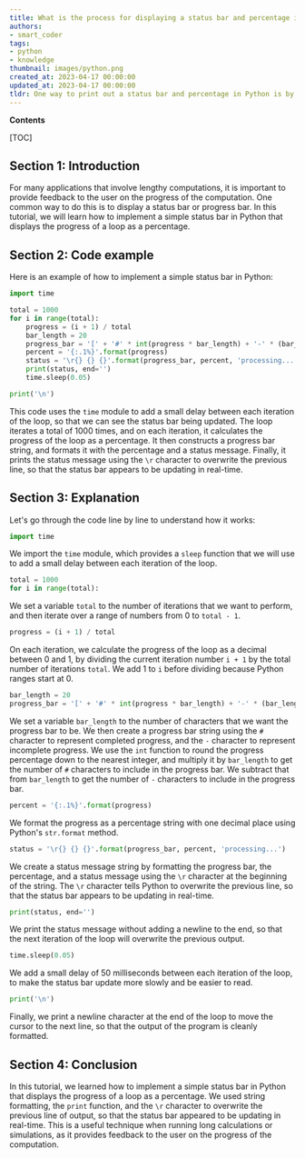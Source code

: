 ```yaml
---
title: What is the process for displaying a status bar and percentage in printed output?
authors:
- smart_coder
tags:
- python
- knowledge
thumbnail: images/python.png
created_at: 2023-04-17 00:00:00
updated_at: 2023-04-17 00:00:00
tldr: One way to print out a status bar and percentage in Python is by using the tqdm library.
---
```


**Contents**

[TOC]

## Section 1: Introduction

For many applications that involve lengthy computations, it is important to provide feedback to the user on the progress of the computation. One common way to do this is to display a status bar or progress bar. In this tutorial, we will learn how to implement a simple status bar in Python that displays the progress of a loop as a percentage.

## Section 2: Code example

Here is an example of how to implement a simple status bar in Python:

```python
import time

total = 1000
for i in range(total):
    progress = (i + 1) / total
    bar_length = 20
    progress_bar = '[' + '#' * int(progress * bar_length) + '-' * (bar_length - int(progress * bar_length)) + ']'
    percent = '{:.1%}'.format(progress)
    status = '\r{} {} {}'.format(progress_bar, percent, 'processing...')
    print(status, end='')
    time.sleep(0.05)

print('\n')
```

This code uses the `time` module to add a small delay between each iteration of the loop, so that we can see the status bar being updated. The loop iterates a total of 1000 times, and on each iteration, it calculates the progress of the loop as a percentage. It then constructs a progress bar string, and formats it with the percentage and a status message. Finally, it prints the status message using the `\r` character to overwrite the previous line, so that the status bar appears to be updating in real-time.

## Section 3: Explanation

Let's go through the code line by line to understand how it works:

```python
import time
```

We import the `time` module, which provides a `sleep` function that we will use to add a small delay between each iteration of the loop.

```python
total = 1000
for i in range(total):
```

We set a variable `total` to the number of iterations that we want to perform, and then iterate over a range of numbers from 0 to `total - 1`.

```python
progress = (i + 1) / total
```

On each iteration, we calculate the progress of the loop as a decimal between 0 and 1, by dividing the current iteration number `i + 1` by the total number of iterations `total`. We add 1 to `i` before dividing because Python ranges start at 0.

```python
bar_length = 20
progress_bar = '[' + '#' * int(progress * bar_length) + '-' * (bar_length - int(progress * bar_length)) + ']'
```

We set a variable `bar_length` to the number of characters that we want the progress bar to be. We then create a progress bar string using the `#` character to represent completed progress, and the `-` character to represent incomplete progress. We use the `int` function to round the progress percentage down to the nearest integer, and multiply it by `bar_length` to get the number of `#` characters to include in the progress bar. We subtract that from `bar_length` to get the number of `-` characters to include in the progress bar.

```python
percent = '{:.1%}'.format(progress)
```

We format the progress as a percentage string with one decimal place using Python's `str.format` method.

```python
status = '\r{} {} {}'.format(progress_bar, percent, 'processing...')
```

We create a status message string by formatting the progress bar, the percentage, and a status message using the `\r` character at the beginning of the string. The `\r` character tells Python to overwrite the previous line, so that the status bar appears to be updating in real-time.

```python
print(status, end='')
```

We print the status message without adding a newline to the end, so that the next iteration of the loop will overwrite the previous output.

```python
time.sleep(0.05)
```

We add a small delay of 50 milliseconds between each iteration of the loop, to make the status bar update more slowly and be easier to read.

```python
print('\n')
```

Finally, we print a newline character at the end of the loop to move the cursor to the next line, so that the output of the program is cleanly formatted.

## Section 4: Conclusion

In this tutorial, we learned how to implement a simple status bar in Python that displays the progress of a loop as a percentage. We used string formatting, the `print` function, and the `\r` character to overwrite the previous line of output, so that the status bar appeared to be updating in real-time. This is a useful technique when running long calculations or simulations, as it provides feedback to the user on the progress of the computation.
